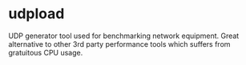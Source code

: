 # udpload
UDP generator tool used for benchmarking network equipment. Great alternative to other 3rd party performance tools which suffers from gratuitous CPU usage.
